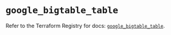 # `google_bigtable_table`

Refer to the Terraform Registry for docs: [`google_bigtable_table`](https://registry.terraform.io/providers/hashicorp/google/6.20.0/docs/resources/bigtable_table).
